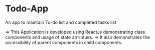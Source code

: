# Todo-App
An app to maintain To-do list and completed tasks list

=> This Application is developed using ReactJs demonstrating class components and usage of state atrribtues.
=> It also demonstrates the accessibility of parent components in child components.
